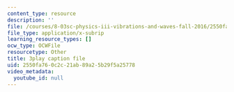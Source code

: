 ```yaml
---
content_type: resource
description: ''
file: /courses/8-03sc-physics-iii-vibrations-and-waves-fall-2016/2550fa760c2c21ab89a25b29f5a25778_GUgIh6ff86Y.srt
file_type: application/x-subrip
learning_resource_types: []
ocw_type: OCWFile
resourcetype: Other
title: 3play caption file
uid: 2550fa76-0c2c-21ab-89a2-5b29f5a25778
video_metadata:
  youtube_id: null
---
```

